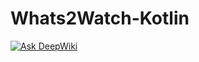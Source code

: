 ﻿# Whats2Watch-Kotlin
[![Ask DeepWiki](https://deepwiki.com/badge.svg)](https://deepwiki.com/chrccl/Whats2Watch-Kotlin)
